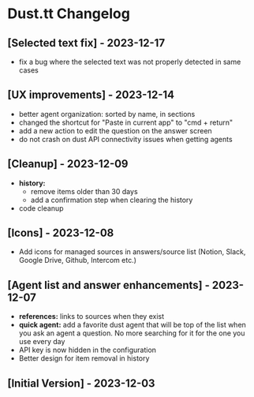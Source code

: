 # Dust.tt Changelog

## [Selected text fix] - 2023-12-17

* fix a bug where the selected text was not properly detected in same cases

## [UX improvements] - 2023-12-14

* better agent organization: sorted by name, in sections
* changed the shortcut for "Paste in current app" to "cmd + return"
* add a new action to edit the question on the answer screen
* do not crash on dust API connectivity issues when getting agents

## [Cleanup] - 2023-12-09

* **history:**
  * remove items older than 30 days
  * add a confirmation step when clearing the history
* code cleanup

## [Icons] - 2023-12-08

* Add icons for managed sources in answers/source list (Notion, Slack, Google Drive, Github, Intercom etc.)

## [Agent list and answer enhancements] - 2023-12-07

* **references:** links to sources when they exist
* **quick agent:** add a favorite dust agent that will be top of the list when you ask an agent a question. No more searching for it for the one you use every day
* API key is now hidden in the configuration
* Better design for item removal in history

## [Initial Version] - 2023-12-03
